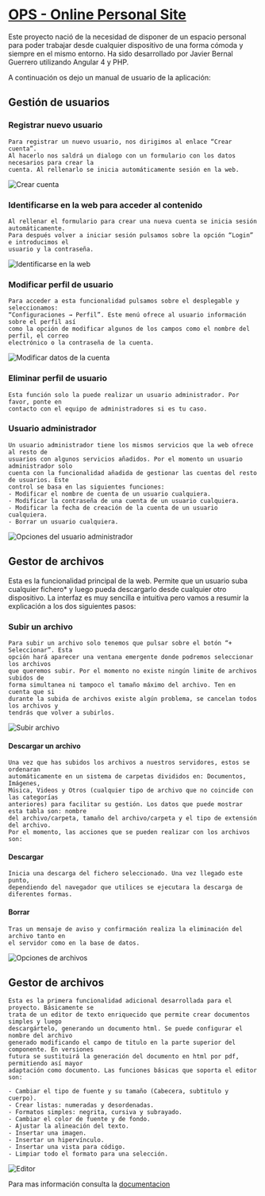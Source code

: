 # [OPS - Online Personal Site](http://ops.pe.hu)

Este proyecto nació de la necesidad de disponer de un espacio personal para poder trabajar 
desde cualquier dispositivo de una forma cómoda y siempre en el mismo entorno. Ha sido desarrollado
por Javier Bernal Guerrero utilizando Angular 4 y PHP.

A continuación os dejo un manual de usuario de la aplicación:
## Gestión de usuarios

### Registrar nuevo usuario
	Para registrar un nuevo usuario, nos dirigimos al enlace “Crear cuenta”.
	Al hacerlo nos saldrá un dialogo con un formulario con los datos necesarios para crear la
	cuenta. Al rellenarlo se inicia automáticamente sesión en la web.

![Crear cuenta](https://github.com/JavierBernalGuerrero/Online-Personal-Site/blob/master/Capturas/Home%20-%20Crear_Cuenta_Formulario.PNG)

### Identificarse en la web para acceder al contenido
	Al rellenar el formulario para crear una nueva cuenta se inicia sesión automáticamente.
	Para después volver a iniciar sesión pulsamos sobre la opción “Login” e introducimos el
	usuario y la contraseña.

![Identificarse en la web](https://github.com/JavierBernalGuerrero/Online-Personal-Site/blob/master/Capturas/Home%20-%20Login.PNG)

### Modificar perfil de usuario
	Para acceder a esta funcionalidad pulsamos sobre el desplegable y seleccionamos:
	“Configuraciones → Perfil”. Este menú ofrece al usuario información sobre el perfil así
	como la opción de modificar algunos de los campos como el nombre del perfil, el correo
	electrónico o la contraseña de la cuenta.

![Modificar datos de la cuenta](https://github.com/JavierBernalGuerrero/Online-Personal-Site/blob/master/Capturas/App%20-%20Perfil.PNG)

### Eliminar perfil de usuario
	Esta función solo la puede realizar un usuario administrador. Por favor, ponte en
	contacto con el equipo de administradores si es tu caso.

### Usuario administrador
	Un usuario administrador tiene los mismos servicios que la web ofrece al resto de
	usuarios con algunos servicios añadidos. Por el momento un usuario administrador solo
	cuenta con la funcionalidad añadida de gestionar las cuentas del resto de usuarios. Este
	control se basa en las siguientes funciones:
	- Modificar el nombre de cuenta de un usuario cualquiera.
	- Modificar la contraseña de una cuenta de un usuario cualquiera.
	- Modificar la fecha de creación de la cuenta de un usuario cualquiera.
	- Borrar un usuario cualquiera.

![Opciones del usuario administrador](https://github.com/JavierBernalGuerrero/Online-Personal-Site/blob/master/Capturas/App%20-%20Cuentas1.PNG)

## Gestor de archivos
Esta es la funcionalidad principal de la web. Permite que un usuario suba cualquier fichero*
y luego pueda descargarlo desde cualquier otro dispositivo. La interfaz es muy sencilla e
intuitiva pero vamos a resumir la explicación a los dos siguientes pasos:


### Subir un archivo
	Para subir un archivo solo tenemos que pulsar sobre el botón “+ Seleccionar”. Esta
	opción hará aparecer una ventana emergente donde podremos seleccionar los archivos
	que queremos subir. Por el momento no existe ningún limite de archivos subidos de
	forma simultanea ni tampoco el tamaño máximo del archivo. Ten en cuenta que si
	durante la subida de archivos existe algún problema, se cancelan todos los archivos y
	tendrás que volver a subirlos.

![Subir archivo](https://github.com/JavierBernalGuerrero/Online-Personal-Site/blob/master/Capturas/App%20-%20Gestor_Archivos_Upload.PNG)

#### Descargar un archivo
	Una vez que has subidos los archivos a nuestros servidores, estos se ordenaran
	automáticamente en un sistema de carpetas divididos en: Documentos, Imágenes,
	Música, Videos y Otros (cualquier tipo de archivo que no coincide con las categorías
	anteriores) para facilitar su gestión. Los datos que puede mostrar esta tabla son: nombre
	del archivo/carpeta, tamaño del archivo/carpeta y el tipo de extensión del archivo.
	Por el momento, las acciones que se pueden realizar con los archivos son:

#### Descargar
	Inicia una descarga del fichero seleccionado. Una vez llegado este punto,
	dependiendo del navegador que utilices se ejecutara la descarga de diferentes formas.

#### Borrar
	Tras un mensaje de aviso y confirmación realiza la eliminación del archivo tanto en
	el servidor como en la base de datos.

![Opciones de archivos](https://github.com/JavierBernalGuerrero/Online-Personal-Site/blob/master/Capturas/App%20-%20Gestor_Archivos_Download.PNG)


## Gestor de archivos
	Esta es la primera funcionalidad adicional desarrollada para el proyecto. Básicamente se
	trata de un editor de texto enriquecido que permite crear documentos simples y luego
	descargártelo, generando un documento html. Se puede configurar el nombre del archivo
	generado modificando el campo de titulo en la parte superior del componente. En versiones
	futura se sustituirá la generación del documento en html por pdf, permitiendo así mayor
	adaptación como documento. Las funciones básicas que soporta el editor son:
	
	- Cambiar el tipo de fuente y su tamaño (Cabecera, subtitulo y cuerpo).
	- Crear listas: numeradas y desordenadas.
	- Formatos simples: negrita, cursiva y subrayado.
	- Cambiar el color de fuente y de fondo.
	- Ajustar la alineación del texto.
	- Insertar una imagen.
	- Insertar un hipervínculo.
	- Insertar una vista para código.
	- Limpiar todo el formato para una selección.

![Editor](https://github.com/JavierBernalGuerrero/Online-Personal-Site/blob/master/Capturas/App%20-%20Editor.PNG)

Para mas información consulta la [documentacion](https://github.com/JavierBernalGuerrero/Online-Personal-Site/blob/master/Proyecto%20Integrado%20-%20Documentacion.pdf)
